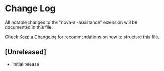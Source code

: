 # Change Log

All notable changes to the "nova-ai-assistance" extension will be documented in this file.

Check [Keep a Changelog](http://keepachangelog.com/) for recommendations on how to structure this file.

## [Unreleased]

- Initial release